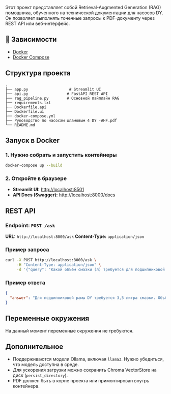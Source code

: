 Этот проект представляет собой Retrieval-Augmented Generation (RAG) помощника, обученного на технической документации для насосов DY. Он позволяет выполнять точечные запросы к PDF-документу через REST API или веб-интерфейс.

## 🔧 Зависимости

* [Docker](https://www.docker.com/)
* [Docker Compose](https://docs.docker.com/compose/)

## Структура проекта

```
.
├── app.py                  # Streamlit UI
├── api.py                 # FastAPI REST API
├── rag_pipeline.py        # Основной пайплайн RAG
├── requirements.txt
├── Dockerfile.api
├── Dockerfile.ui
├── docker-compose.yml
├── Руководство по насосам шламовым 4 DY -AHF.pdf
└── README.md
```

## Запуск в Docker

### 1. Нужно собрать и запустить контейнеры

```bash
docker-compose up --build
```

### 2. Откройте в браузере

* **Streamlit UI:** [http://localhost:8501](http://localhost:8501)
* **API Docs (Swagger):** [http://localhost:8000/docs](http://localhost:8000/docs)

## REST API

### Endpoint: `POST /ask`

**URL:** `http://localhost:8000/ask`
**Content-Type:** `application/json`

### Пример запроса

```bash
curl -X POST http://localhost:8000/ask \
     -H "Content-Type: application/json" \
     -d '{"query": "Какой объём смазки (л) требуется для подшипниковой рамы DY?"}'
```

### Пример ответа

```json
{
  "answer": "Для подшипниковой рамы DY требуется 3,5 литра смазки. Объём зависит от конкретной конфигурации и должен соответствовать инструкции производителя."
}
```

## Переменные окружения

На данный момент переменные окружения не требуются.

## Дополнительное

* Поддерживаются модели Ollama, включая `llama3`. Нужно убедиться, что модель доступна в среде.
* Для ускорения загрузки можно сохранить Chroma VectorStore на диск (`persist_directory`).
* PDF должен быть в корне проекта или примонтирован внутрь контейнера.
